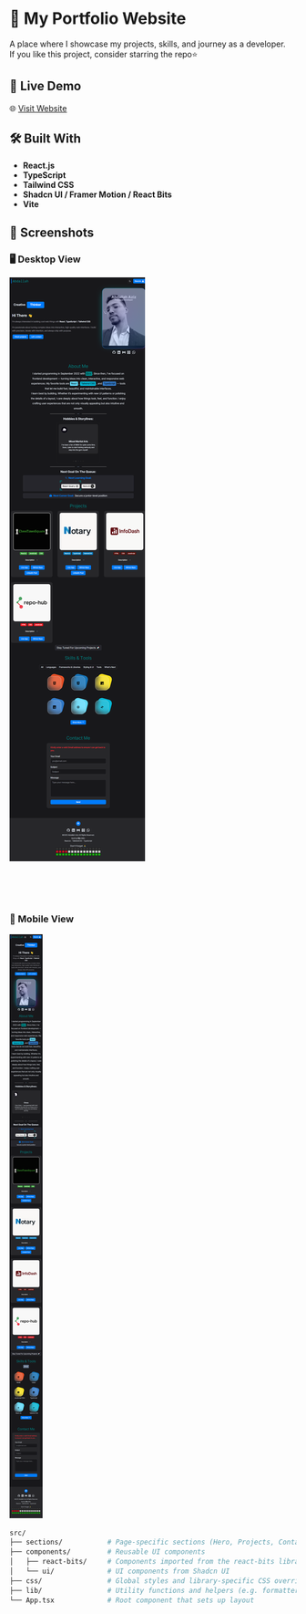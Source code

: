# 💼 My Portfolio Website

A place where I showcase my projects, skills, and journey as a developer. <br />
If you like this project, consider starring the repo⭐

## 🚀 Live Demo

🌐 [Visit Website](https://abdallah-aziz.vercel.app)

## 🛠️ Built With

- **React.js**
- **TypeScript**
- **Tailwind CSS**
- **Shadcn UI / Framer Motion / React Bits**
- **Vite**

## 📸 Screenshots

### 🖥️ Desktop View

![Desktop Screenshot](/public/portfolio-desktop.png)

<br />
<br />
<br />

### 📱 Mobile View

![Mobile Screenshot](/public/portfolio-mobile.png)

```bash
src/
├── sections/           # Page-specific sections (Hero, Projects, Contact, etc.)
├── components/         # Reusable UI components
│   ├── react-bits/     # Components imported from the react-bits library
│   └── ui/             # UI components from Shadcn UI
├── css/                # Global styles and library-specific CSS overrides
├── lib/                # Utility functions and helpers (e.g. formatters, config)
└── App.tsx             # Root component that sets up layout

